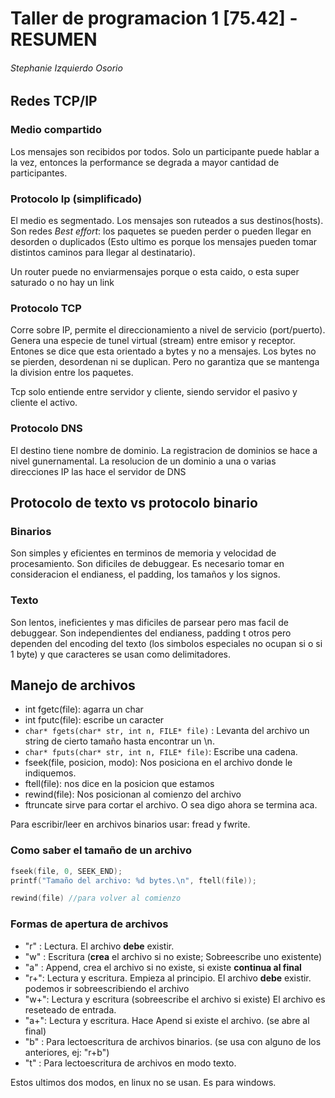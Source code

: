 # Taller de programacion 1 [75.42] - **RESUMEN**
###### Stephanie Izquierdo Osorio


## **Redes TCP/IP**

### Medio compartido
Los mensajes son recibidos por todos. Solo un participante puede hablar a la vez, entonces la performance se degrada a mayor cantidad de participantes.

### Protocolo Ip (simplificado)
El medio es segmentado. Los mensajes son ruteados a sus destinos(hosts).
Son redes _Best effort_: los paquetes se pueden perder o pueden llegar en desorden o duplicados (Esto ultimo es porque los mensajes pueden tomar distintos caminos para llegar al destinatario).

Un router puede no enviarmensajes porque o esta caido, o esta super saturado o no hay un link

### Protocolo TCP
Corre sobre IP, permite el direccionamiento a nivel de servicio (port/puerto).
Genera una especie de tunel virtual (stream) entre emisor y receptor. Entones se dice que esta orientado a bytes y no a mensajes. Los bytes no se pierden, desordenan ni se duplican.
Pero no garantiza que se mantenga la division entre los paquetes.

Tcp solo entiende entre servidor y cliente, siendo servidor el pasivo y cliente el activo.

### Protocolo DNS

El destino tiene nombre de dominio.
La registracion de dominios se hace a nivel gunernamental.
La resolucion de un dominio a una o varias direcciones IP las hace el servidor de DNS

## Protocolo de texto vs protocolo binario

### Binarios
Son simples y eficientes en terminos de memoria y velocidad de procesamiento. Son dificiles de debuggear. Es necesario tomar en consideracion el endianess, el padding, los tamaños y los signos.

### Texto

Son lentos, ineficientes y mas dificiles de parsear pero mas facil de debuggear. Son independientes del endianess, padding t otros pero dependen del encoding del texto (los simbolos especiales no ocupan si o si 1 byte) y que caracteres se usan como delimitadores.


## **Manejo de archivos**
- int fgetc(file): agarra un char
- int fputc(file): escribe un caracter
- `char* fgets(char* str, int n, FILE* file)` : Levanta del archivo un string de cierto tamaño hasta encontrar un \n.
- `char* fputs(char* str, int n, FILE* file)`: Escribe una cadena.
- fseek(file, posicion, modo): Nos posiciona en el archivo donde le indiquemos.
- ftell(file): nos dice en la posicion que estamos
- rewind(file): Nos posicionan al comienzo del archivo
- ftruncate sirve para cortar el archivo. O sea digo ahora se termina aca.

Para escribir/leer en archivos binarios usar: fread y fwrite.

### Como saber el tamaño de un archivo
```C
fseek(file, 0, SEEK_END);
printf("Tamaño del archivo: %d bytes.\n", ftell(file));

rewind(file) //para volver al comienzo
```

### Formas de apertura de archivos

- "r" : Lectura. El archivo **debe** existir.
- "w" : Escritura (**crea** el archivo si no existe; Sobreescribe uno existente)
- "a" : Append, crea el archivo si no existe, si existe **continua al final**
- "r+": Lectura y escritura. Empieza al principio. El archivo **debe** existir. podemos ir sobreescribiendo el archivo
- "w+": Lectura y escritura (sobreescribe el archivo si existe) El archivo es reseteado de entrada.
- "a+": Lectura y escritura. Hace Apend si existe el archivo. (se abre al final)
- "b" : Para lectoescritura de archivos binarios. (se usa con alguno de los anteriores, ej: "r+b")
- "t" : Para lectoescritura de archivos en modo texto.

Estos ultimos dos modos, en linux no se usan. Es para windows.
